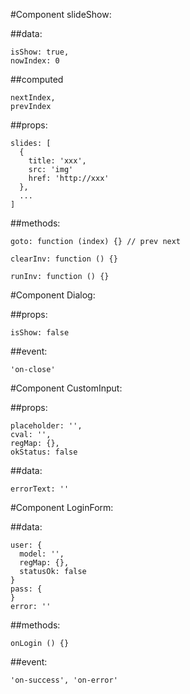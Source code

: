 #Component slideShow:

##data:

```
isShow: true,
nowIndex: 0
```

##computed
```
nextIndex,
prevIndex
```

##props:
```
slides: [
  {
    title: 'xxx',
    src: 'img'
    href: 'http://xxx'
  },
  ...
]
```

##methods:
```
goto: function (index) {} // prev next

clearInv: function () {}

runInv: function () {}
```



#Component Dialog:

##props:
```
isShow: false
```

##event:
```
'on-close'
```



#Component CustomInput:

##props:
```
placeholder: '',
cval: '',
regMap: {},
okStatus: false
```

##data:
```
errorText: ''
```


#Component LoginForm:

##data:
```
user: {
  model: '',
  regMap: {},
  statusOk: false
}
pass: {
}
error: ''
```

##methods:
```
onLogin () {}
```

##event:
```
'on-success', 'on-error'
```
